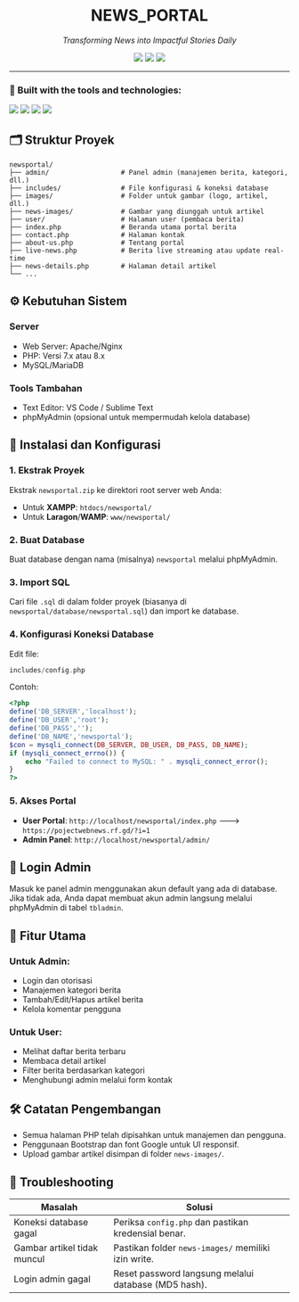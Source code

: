 <h1 align="center">NEWS_PORTAL</h1>

<p align="center"><em>Transforming News into Impactful Stories Daily</em></p>

<p align="center">
  <img src="https://img.shields.io/badge/last%20commit-last%20monday-bluegray" />
  <img src="https://img.shields.io/badge/javascript-57.7%25-blue" />
  <img src="https://img.shields.io/badge/languages-6-blue" />
</p>

---

### 📌 Built with the tools and technologies:

<p>
  <img src="https://img.shields.io/badge/JSON-black?logo=json&logoColor=white" />
  <img src="https://img.shields.io/badge/Markdown-black?logo=markdown&logoColor=white" />
  <img src="https://img.shields.io/badge/JavaScript-yellow?logo=javascript&logoColor=black" />
  <img src="https://img.shields.io/badge/PHP-777BB4?logo=php&logoColor=white" />
</p>

## 🗂️ Struktur Proyek

```
newsportal/
├── admin/                  # Panel admin (manajemen berita, kategori, dll.)
├── includes/               # File konfigurasi & koneksi database
├── images/                 # Folder untuk gambar (logo, artikel, dll.)
├── news-images/            # Gambar yang diunggah untuk artikel
├── user/                   # Halaman user (pembaca berita)
├── index.php               # Beranda utama portal berita
├── contact.php             # Halaman kontak
├── about-us.php            # Tentang portal
├── live-news.php           # Berita live streaming atau update real-time
├── news-details.php        # Halaman detail artikel
└── ...
```

## ⚙️ Kebutuhan Sistem

### Server
- Web Server: Apache/Nginx
- PHP: Versi 7.x atau 8.x
- MySQL/MariaDB

### Tools Tambahan
- Text Editor: VS Code / Sublime Text
- phpMyAdmin (opsional untuk mempermudah kelola database)

## 💾 Instalasi dan Konfigurasi

### 1. Ekstrak Proyek
Ekstrak `newsportal.zip` ke direktori root server web Anda:
- Untuk **XAMPP**: `htdocs/newsportal/`
- Untuk **Laragon**/**WAMP**: `www/newsportal/`

### 2. Buat Database
Buat database dengan nama (misalnya) `newsportal` melalui phpMyAdmin.

### 3. Import SQL
Cari file `.sql` di dalam folder proyek (biasanya di `newsportal/database/newsportal.sql`) dan import ke database.

### 4. Konfigurasi Koneksi Database
Edit file:
```php
includes/config.php
```
Contoh:
```php
<?php
define('DB_SERVER','localhost');
define('DB_USER','root');
define('DB_PASS','');
define('DB_NAME','newsportal');
$con = mysqli_connect(DB_SERVER, DB_USER, DB_PASS, DB_NAME);
if (mysqli_connect_errno()) {
    echo "Failed to connect to MySQL: " . mysqli_connect_error();
}
?>
```

### 5. Akses Portal
- **User Portal**: `http://localhost/newsportal/index.php` ---> `https://pojectwebnews.rf.gd/?i=1`
- **Admin Panel**: `http://localhost/newsportal/admin/`

## 🔐 Login Admin

Masuk ke panel admin menggunakan akun default yang ada di database. Jika tidak ada, Anda dapat membuat akun admin langsung melalui phpMyAdmin di tabel `tbladmin`.

## 🧩 Fitur Utama

### Untuk Admin:
- Login dan otorisasi
- Manajemen kategori berita
- Tambah/Edit/Hapus artikel berita
- Kelola komentar pengguna

### Untuk User:
- Melihat daftar berita terbaru
- Membaca detail artikel
- Filter berita berdasarkan kategori
- Menghubungi admin melalui form kontak

## 🛠️ Catatan Pengembangan

- Semua halaman PHP telah dipisahkan untuk manajemen dan pengguna.
- Penggunaan Bootstrap dan font Google untuk UI responsif.
- Upload gambar artikel disimpan di folder `news-images/`.

## 🧪 Troubleshooting

| Masalah                        | Solusi                                                  |
|-------------------------------|----------------------------------------------------------|
| Koneksi database gagal        | Periksa `config.php` dan pastikan kredensial benar.     |
| Gambar artikel tidak muncul   | Pastikan folder `news-images/` memiliki izin write.     |
| Login admin gagal             | Reset password langsung melalui database (MD5 hash).    |
